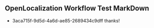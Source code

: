## OpenLocalization Workflow Test MarkDown

* 3aca715f-9d5d-4a6d-ae85-2689434c9dff 
thanks!



<!--HONumber=Jan16_HO4-->
